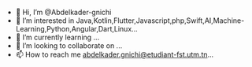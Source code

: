 - 👋 Hi, I’m @Abdelkader-gnichi
- 👀 I’m interested in Java,Kotlin,Flutter,Javascript,php,Swift,AI,Machine-Learning,Python,Angular,Dart,Linux...
- 🌱 I’m currently learning ...
- 💞️ I’m looking to collaborate on ...
- 📫 How to reach me abdelkader.gnichi@etudiant-fst.utm.tn...

<!---
Abdelkader-gnichi/Abdelkader-gnichi is a ✨ special ✨ repository because its `README.md` (this file) appears on your GitHub profile.
You can click the Preview link to take a look at your changes.
--->
